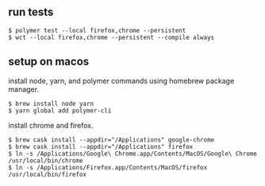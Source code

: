 ## run tests

```
$ polymer test --local firefox,chrome --persistent
$ wct --local firefox,chrome --persistent --compile always
```

## setup on macos

install node, yarn, and polymer commands using homebrew package manager.

```
$ brew install node yarn
$ yarn global add polymer-cli
```

install chrome and firefox.

```
$ brew cask install --appdir="/Applications" google-chrome
$ brew cask install --appdir="/Applications" firefox
$ ln -s /Applications/Google\ Chrome.app/Contents/MacOS/Google\ Chrome /usr/local/bin/chrome
$ ln -s /Applications/Firefox.app/Contents/MacOS/firefox /usr/local/bin/firefox
```